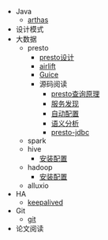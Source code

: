 - Java
  - [arthas](java/arthas.md)
- 设计模式
- 大数据
  - presto
    - [presto设计](大数据/presto/presto设计.md)
    - [airlift](大数据/presto/airlift.md)
    - [Guice](大数据/presto/Guice.md)
    - 源码阅读
      - [presto查询原理](大数据/presto/源码阅读/presto查询原理.md)
      - [服务发现](大数据/presto/源码阅读/discovery.md)
      - [自动配置](大数据/presto/源码阅读/自动配置.md)
      - [语义分析](大数据/presto/源码阅读/语义分析.md)
      - [presto-jdbc](大数据/presto/源码阅读/presto-jdbc.md)
  - spark
  - hive
    - [安装配置](大数据/hive/安装配置.md)
  - hadoop
    - [安装配置](大数据/hadoop/安装配置.md)
  - alluxio
- HA
  - [keepalived](HA/keepalived.md)
- Git
  - [git](Git/git.md)
- 论文阅读



 



